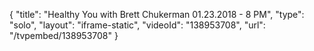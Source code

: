 {
    "title": "Healthy You with Brett Chukerman 01.23.2018 - 8 PM",
    "type": "solo",
    "layout": "iframe-static",
    "videoId": "138953708",
    "url": "\/tvpembed\/138953708"
}